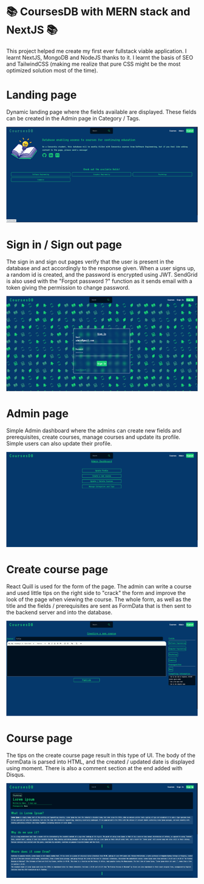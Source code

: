 # :books: CoursesDB with MERN stack and NextJS :books:

This project helped me create my first ever fullstack viable application. I learnt NextJS, MongoDB and NodeJS thanks to it. I learnt the basis of SEO and TailwindCSS (making me realize that pure CSS might be the most optimized solution most of the time).

# **Landing page**

Dynamic landing page where the fields available are displayed. These fields can be created in the Admin page in Category / Tags.

![Alt text](frontend\public\images\readme\CoursesDB-index.png "index page")

# **Sign in / Sign out page**
The sign in and sign out pages verify that the user is present in the database and act accordingly to the response given. When a user signs up, a random id is created, and the password is encrypted using JWT. SendGrid is also used with the "Forgot password ?" function as it sends email with a token giving the permission to change password.

![Alt text](frontend\public\images\readme\CoursesDB-signin.png "signin page")

# **Admin page**
Simple Admin dashboard where the admins can create new fields and prerequisites, create courses, manage courses and update its profile. Simple users can also update their profile. 

![Alt text](frontend\public\images\readme\CoursesDB-Admin.png "admin page")

# **Create course page**
React Quill is used for the form of the page. The admin can write a course and used little tips on the right side to "crack" the form and improve the look of the page when viewing the course. The whole form, as well as the title and the fields / prerequisites are sent as FormData that is then sent to the backend server and into the database.

![Alt text](frontend\public\images\readme\CoursesDB-create.png "create course page")

# **Course page**
The tips on the create course page result in this type of UI. The body of the FormData is parsed into HTML, and the created / updated date is displayed using moment. There is also a comment section at the end added with Disqus.

![Alt text](frontend\public\images\readme\CoursesDB-course.png "course page")
